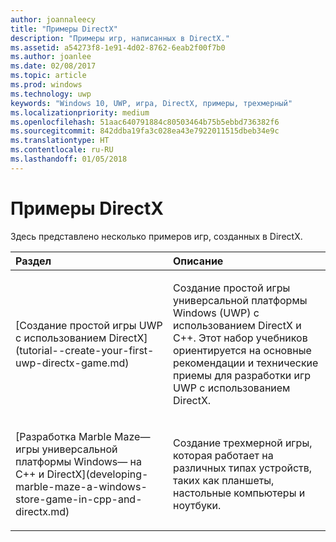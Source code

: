 ```yaml
---
author: joannaleecy
title: "Примеры DirectX"
description: "Примеры игр, написанных в DirectX."
ms.assetid: a54273f8-1e91-4d02-8762-6eab2f00f7b0
ms.author: joanlee
ms.date: 02/08/2017
ms.topic: article
ms.prod: windows
ms.technology: uwp
keywords: "Windows 10, UWP, игра, DirectX, примеры, трехмерный"
ms.localizationpriority: medium
ms.openlocfilehash: 51aac640791884c80503464b75b5ebbd736382f6
ms.sourcegitcommit: 842ddba19fa3c028ea43e7922011515dbeb34e9c
ms.translationtype: HT
ms.contentlocale: ru-RU
ms.lasthandoff: 01/05/2018
---
```

# <a name="directx-samples"></a>Примеры DirectX

Здесь представлено несколько примеров игр, созданных в DirectX.

<table>
<colgroup>
<col width="50%" />
<col width="50%" />
</colgroup>
<thead>
<tr class="header">
<th align="left">Раздел</th>
<th align="left">Описание</th>
</tr>
</thead>
<tbody>
<tr class="odd">
<td align="left"><p>[Создание простой игры UWP с использованием DirectX](tutorial--create-your-first-uwp-directx-game.md)</p></td>
<td align="left"><p>Создание простой игры универсальной платформы Windows (UWP) с использованием DirectX и C++. Этот набор учебников ориентируется на основные рекомендации и технические приемы для разработки игр UWP с использованием DirectX.</p></td>
</tr>
<tr class="even">
<td align="left"><p>[Разработка Marble Maze— игры универсальной платформы Windows— на C++ и DirectX](developing-marble-maze-a-windows-store-game-in-cpp-and-directx.md)</p></td>
<td align="left"><p>Создание трехмерной игры, которая работает на различных типах устройств, таких как планшеты, настольные компьютеры и ноутбуки.</p></td>
</tr>
</tbody>
</table>